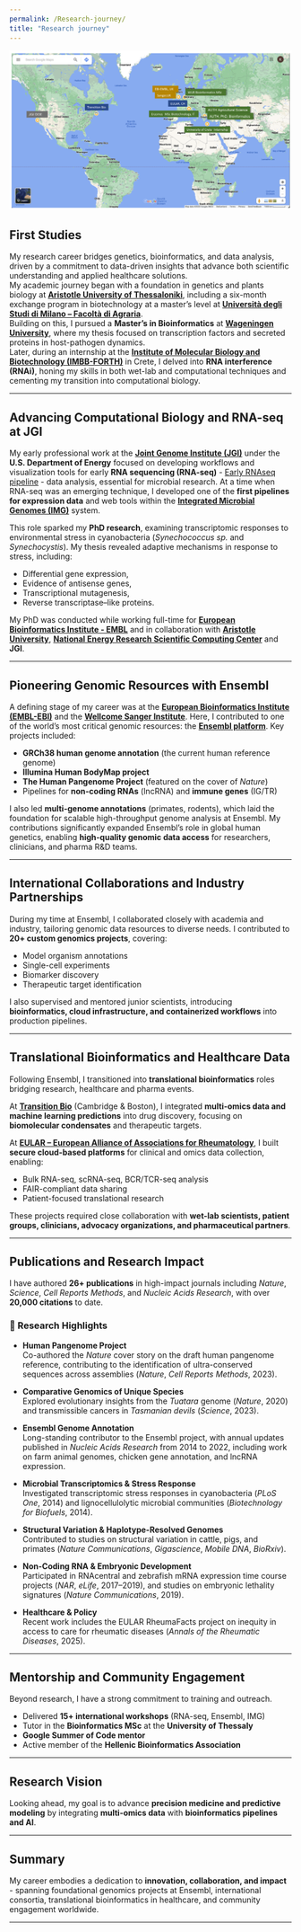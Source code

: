 ```yaml
---
permalink: /Research-journey/
title: "Research journey"
---
```


![Map of My Journey](/assets/images/me_map_2.jpg)

## First Studies
My research career bridges genetics, bioinformatics, and data analysis, driven by a commitment to data-driven insights that advance both scientific understanding and applied healthcare solutions.  
My academic journey began with a foundation in genetics and plants biology at **[Aristotle University of Thessaloniki](https://www.auth.gr/en/)**, including a six-month exchange program in biotechnology at a master’s level at **[Università degli Studi di Milano – Facoltà di Agraria](https://www.unimi.it/en)**.  
Building on this, I pursued a **Master’s in Bioinformatics** at **[Wageningen University](https://www.wur.nl/en.htm)**, where my thesis focused on transcription factors and secreted proteins in host-pathogen dynamics.  
Later, during an internship at the **[Institute of Molecular Biology and Biotechnology (IMBB-FORTH)](https://imbb.forth.gr/en/home/)** in Crete, I delved into **RNA interference (RNAi)**, honing my skills in both wet-lab and computational techniques and cementing my transition into computational biology.  

---

## Advancing Computational Biology and RNA-seq at JGI
My early professional work at the **[Joint Genome Institute (JGI)](https://jgi.doe.gov/)** under the **U.S. Department of Energy** focused on developing workflows and visualization tools for early **RNA sequencing (RNA-seq)** - [Early RNAseq pipeline](https://escholarship.org/content/qt0fz7q27j/qt0fz7q27j.pdf) - data analysis, essential for microbial research.  At a time when RNA-seq was an emerging technique, I developed one of the **first pipelines for expression data** and web tools within the **[Integrated Microbial Genomes (IMG)](https://img.jgi.doe.gov/)** system. 

This role sparked my **PhD research**, examining transcriptomic responses to environmental stress in cyanobacteria (*Synechococcus sp.* and *Synechocystis*). My thesis revealed adaptive mechanisms in response to stress, including:  
- Differential gene expression,  
- Evidence of antisense genes,  
- Transcriptional mutagenesis,  
- Reverse transcriptase–like proteins.  

My PhD was conducted while working full-time for **[European Bioinformatics Institute - EMBL](https://www.ebi.ac.uk/)** and in collaboration with **[Aristotle University](https://www.auth.gr/en/school/bio-en/)**, **[National Energy Research Scientific Computing Center](http://nersc.gov/)** and **JGI**.  

---

## Pioneering Genomic Resources with Ensembl
A defining stage of my career was at the **[European Bioinformatics Institute (EMBL-EBI)](https://www.ebi.ac.uk/)** and the **[Wellcome Sanger Institute](https://www.sanger.ac.uk/)**. Here, I contributed to one of the world’s most critical genomic resources: the **[Ensembl platform](https://www.ensembl.org/)**. Key projects included:  

- **GRCh38 human genome annotation** (the current human reference genome)  
- **Illumina Human BodyMap project**  
- **The Human Pangenome Project** (featured on the cover of *Nature*)  
- Pipelines for **non-coding RNAs** (lncRNA) and **immune genes** (IG/TR)  

I also led **multi-genome annotations** (primates, rodents), which laid the foundation for scalable high-throughput genome analysis at Ensembl. My contributions significantly expanded Ensembl’s role in global human genetics, enabling **high-quality genomic data access** for researchers, clinicians, and pharma R&D teams.  

---

## International Collaborations and Industry Partnerships
During my time at Ensembl, I collaborated closely with academia and industry, tailoring genomic data resources to diverse needs. I contributed to **20+ custom genomics projects**, covering:  
- Model organism annotations  
- Single-cell experiments  
- Biomarker discovery  
- Therapeutic target identification  

I also supervised and mentored junior scientists, introducing **bioinformatics, cloud infrastructure, and containerized workflows** into production pipelines.  

---

## Translational Bioinformatics and Healthcare Data
Following Ensembl, I transitioned into **translational bioinformatics** roles bridging research, healthcare and pharma events.  

At **[Transition Bio](https://www.transition.bio/)** (Cambridge & Boston), I integrated **multi-omics data and machine learning predictions** into drug discovery, focusing on **biomolecular condensates** and therapeutic targets.  

At **[EULAR – European Alliance of Associations for Rheumatology](https://www.eular.org/)**, I built **secure cloud-based platforms** for clinical and omics data collection, enabling:  
- Bulk RNA-seq, scRNA-seq, BCR/TCR-seq analysis  
- FAIR-compliant data sharing  
- Patient-focused translational research  

These projects required close collaboration with **wet-lab scientists, patient groups, clinicians, advocacy organizations, and pharmaceutical partners**.  

---

## Publications and Research Impact

I have authored **26+ publications** in high-impact journals including *Nature*, *Science*, *Cell Reports Methods*, and *Nucleic Acids Research*, with over **20,000 citations** to date.

### 🔬 Research Highlights

- **Human Pangenome Project**  
  Co-authored the *Nature* cover story on the draft human pangenome reference, contributing to the identification of ultra-conserved sequences across assemblies (*Nature*, *Cell Reports Methods*, 2023).

- **Comparative Genomics of Unique Species**  
  Explored evolutionary insights from the *Tuatara* genome (*Nature*, 2020) and transmissible cancers in *Tasmanian devils* (*Science*, 2023).

- **Ensembl Genome Annotation**  
  Long-standing contributor to the Ensembl project, with annual updates published in *Nucleic Acids Research* from 2014 to 2022, including work on farm animal genomes, chicken gene annotation, and lncRNA expression.

- **Microbial Transcriptomics & Stress Response**  
  Investigated transcriptomic stress responses in cyanobacteria (*PLoS One*, 2014) and lignocellulolytic microbial communities (*Biotechnology for Biofuels*, 2014).

- **Structural Variation & Haplotype-Resolved Genomes**  
  Contributed to studies on structural variation in cattle, pigs, and primates (*Nature Communications*, *Gigascience*, *Mobile DNA*, *BioRxiv*).

- **Non-Coding RNA & Embryonic Development**  
  Participated in RNAcentral and zebrafish mRNA expression time course projects (*NAR*, *eLife*, 2017–2019), and studies on embryonic lethality signatures (*Nature Communications*, 2019).

- **Healthcare & Policy**  
  Recent work includes the EULAR RheumaFacts project on inequity in access to care for rheumatic diseases (*Annals of the Rheumatic Diseases*, 2025).

---

## Mentorship and Community Engagement
Beyond research, I have a strong commitment to training and outreach.  

- Delivered **15+ international workshops** (RNA-seq, Ensembl, IMG)  
- Tutor in the **Bioinformatics MSc** at the **University of Thessaly**  
- **Google Summer of Code mentor**  
- Active member of the **Hellenic Bioinformatics Association**  

---

## Research Vision
Looking ahead, my goal is to advance **precision medicine and predictive modeling** by integrating **multi-omics data** with **bioinformatics pipelines and AI**.  

--- 

## Summary
My career embodies a dedication to **innovation, collaboration, and impact** - spanning foundational genomics projects at Ensembl, international consortia, translational bioinformatics in healthcare, and community engagement worldwide.  

---

